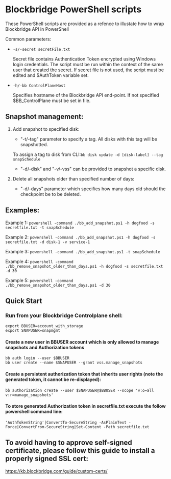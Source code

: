 # Blockbridge PowerShell scripts

These PowerShell scripts are provided as a refence to illustate how to wrap Blockbridge API in PowerShell

  Common parameters:

  * `-s/-secret secretFile.txt`
    
       Secret file contains Authentication Token encrypted using Windows login credentials. The script must be run within the context of the same user that created the secret.
   If secret file is not used, the script must be edited and $AuthToken variable set.
 
 
  * `-h/-bb ControlPlaneHost`
  
     Specifies hostname of the Blockbridge API end-point. If not specified $BB_ControlPlane must be set in file.
  
  

## Snapshot management:

  1. Add snapshot to specified disk:
      
      * "-t/-tag" parameter to specify a tag. All disks with this tag will be snapshotted.
      
      To assign a tag to disk from CLI:`bb disk update -d [disk-label] --tag snapSchedule`
      
      * "-d/-disk" and "-v/-vss" can be provided to snapshot a specific disk.
      
  1. Delete all snapshots older than specified number of days:
  
      * "-d/-days" parameter which specifies how many days old should the checkpoint be to be deleted.
      

## Examples:

 Example 1: `powershell -command ./bb_add_snapshot.ps1 -h dogfood -s secretfile.txt -t snapSchedule`
 
 Example 2: `powershell -command ./bb_add_snapshot.ps1 -h dogfood -s secretfile.txt -d disk-1 -v service-1`
 
 Example 3: `powershell -command ./bb_add_snapshot.ps1 -t snapSchedule`
 
 Example 4: `powershell -command ./bb_remove_snapshot_older_than_days.ps1 -h dogfood -s secretfile.txt -d 30`
 
 Example 5: `powershell -command ./bb_remove_snapshot_older_than_days.ps1 -d 30`
 
## Quick Start

### Run from your Blockbridge Controlplane shell:
````
export BBUSER=account_with_storage
export SNAPUSER=snapmgmt
````

#### Create a new user in BBUSER account which is only allowed to manage snapshots and Authorization tokens
````
bb auth login --user $BBUSER
bb user create --name $SNAPUSER --grant vss.manage_snapshots
````

#### Create a persistent authorization token that inherits user rights (note the generated token, it cannot be re-displayed):
````
bb authorization create --user $SNAPUSER@$BBUSER --scope 'v:o=all v:r=manage_snapshots'
````

#### To store generated Authorization token in secretfile.txt execute the follow powershell command line: 
```
'AuthTokenString'|ConvertTo-SecureString -AsPlainText -Force|ConvertFrom-SecureString|Set-Content -Path secretfile.txt
```

## To avoid having to approve self-signed certificate, please follow this guide to install a properly signed SSL cert:
https://kb.blockbridge.com/guide/custom-certs/
